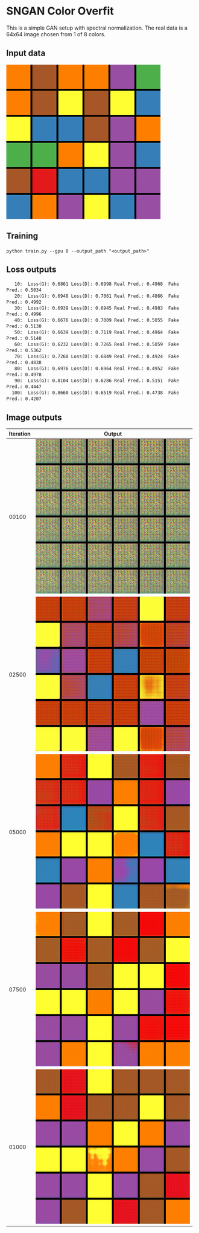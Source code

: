 # SNGAN Color Overfit

This is a simple GAN setup with spectral normalization.
The real data is a 64x64 image chosen from 1 of 8 colors.

## Input data
![real data](images/real_sample.png)

## Training
`
python train.py --gpu 0 --output_path "<output_path>"
`

## Loss outputs
```
   10:	Loss(G): 0.6861	Loss(D): 0.6998	Real Pred.: 0.4968	Fake Pred.: 0.5034
   20:	Loss(G): 0.6948	Loss(D): 0.7061	Real Pred.: 0.4866	Fake Pred.: 0.4992
   30:	Loss(G): 0.6939	Loss(D): 0.6945	Real Pred.: 0.4983	Fake Pred.: 0.4996
   40:	Loss(G): 0.6676	Loss(D): 0.7009	Real Pred.: 0.5055	Fake Pred.: 0.5130
   50:	Loss(G): 0.6639	Loss(D): 0.7119	Real Pred.: 0.4964	Fake Pred.: 0.5148
   60:	Loss(G): 0.6232	Loss(D): 0.7265	Real Pred.: 0.5059	Fake Pred.: 0.5362
   70:	Loss(G): 0.7260	Loss(D): 0.6849	Real Pred.: 0.4924	Fake Pred.: 0.4838
   80:	Loss(G): 0.6976	Loss(D): 0.6964	Real Pred.: 0.4952	Fake Pred.: 0.4978
   90:	Loss(G): 0.8104	Loss(D): 0.6286	Real Pred.: 0.5151	Fake Pred.: 0.4447
  100:	Loss(G): 0.8660	Loss(D): 0.6519	Real Pred.: 0.4738	Fake Pred.: 0.4207
```

## Image outputs
 Iteration | Output 
--- | ---
00100 | ![fake_00100](images/fake_00100.png)
02500 | ![fake_02500](images/fake_02500.png)
05000 | ![fake_05000](images/fake_05000.png)
07500 | ![fake_07500](images/fake_07500.png)
01000 | ![fake_10000](images/fake_10000.png)